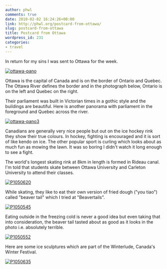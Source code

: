 ```yaml
---
author: phwl
comments: true
date: 2010-02-02 16:24:26+00:00
link: http://phwl.org/postcard-from-ottawa/
slug: postcard-from-ottawa
title: Postcard from Ottawa
wordpress_id: 231
categories:
- travel
---
```


In return for my sins I was sent to Ottawa for the week.

[![ottawa-pano](http://www.phwl.org/wp-content/uploads/2010/02/4325453460_236ea51fbe_o.jpg)](http://www.phwl.org/wp-content/uploads/2010/02/4325453460_236ea51fbe_o.jpg)
<!-- more -->

Ottawa is the capital of Canada and is on the border of Ontario and Quebec. The Ottawa River defines the border and in the photograph below, Ontario is on the left and Quebec on the right.

Their parliament was built in Victorian times in a gothic style and the buildings are beautiful. Here is another panorama with parliament in the foreground and Quebec across the river.

[![ottawa-pano3](http://www.phwl.org/wp-content/uploads/2010/02/4331807503_15c81c5a1f_o.jpg)](http://www.phwl.org/wp-content/uploads/2010/02/4331807503_15c81c5a1f_o.jpg)

Canadians are generally very nice people but out on the ice hockey rink they show their true colours. In hockey, fighting is encouraged and it is sort of like kendo on ice. The other popular sport is curling which looks about as much fun as mowing the lawn. It was so boring I didn't watch it long enough to see a fight.

The world's longest skating rink at 8km in length is formed in Rideau canal. I'm told that students skate between Ottawa University and Carleton University to attend their classes.

[![P1050620](http://www.phwl.org/wp-content/uploads/2010/02/4332887868_799c308f80_o.jpg)](http://www.phwl.org/wp-content/uploads/2010/02/4332887868_799c308f80_o.jpg)

While skating, they like to eat their own version of fried dough ("you tiao") called "beaver tail" which I tried at "Beavertails".

[![P1050545](http://www.phwl.org/wp-content/uploads/2010/02/4327308293_a0b321676c.jpg)](http://www.phwl.org/wp-content/uploads/2010/02/4327308293_a0b321676c.jpg)

Eating outside in the freezing cold is never a good idea but even taking that into consideration, the beaver tail tasted about as good as it looks in the photo i.e. absolutely terrible.

[![P1050552](http://www.phwl.org/wp-content/uploads/2010/02/4327308573_ffaf3db71f.jpg)](http://www.phwl.org/wp-content/uploads/2010/02/4327308573_ffaf3db71f.jpg)

Here are some ice sculptures which are part of the Winterlude, Canada's Winter Festival.

[![P1050635](http://www.phwl.org/wp-content/uploads/2010/02/4332331901_4311087c81_o.jpg)](http://www.phwl.org/wp-content/uploads/2010/02/4332331901_4311087c81_o.jpg)
